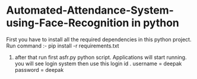 # Automated-Attendance-System-using-Face-Recognition in python

First you have to install all the required dependencies in this python project.
Run command :- pip install -r requirements.txt

1. after that run first asfr.py python script.
Applications will start running.
you will see login system then use this login id .
username = deepak
password = deepak
